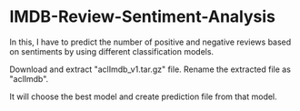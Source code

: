 # IMDB-Review-Sentiment-Analysis
In this, I have to predict the number of positive and negative reviews based on sentiments by using different classification models.

Download and extract "aclImdb_v1.tar.gz" file. Rename the extracted file as "aclImdb".

It will choose the best model and create prediction file from that model.
